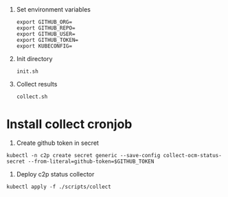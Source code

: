 ## 
1. Set environment variables
    ```
    export GITHUB_ORG=
    export GITHUB_REPO=
    export GITHUB_USER=
    export GITHUB_TOKEN=
    export KUBECONFIG=
    ```
1. Init directory
    ```
    init.sh
    ```
1. Collect results
    ```
    collect.sh
    ```

# Install collect cronjob
1. Create github token in secret
```
kubectl -n c2p create secret generic --save-config collect-ocm-status-secret --from-literal=github-token=$GITHUB_TOKEN
```
1. Deploy c2p status collector
```
kubectl apply -f ./scripts/collect
```

